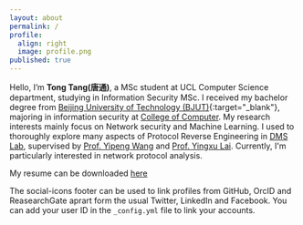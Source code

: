 ```yaml
---
layout: about
permalink: /
profile:
  align: right
  image: profile.png
published: true
---
```


Hello, I’m **Tong Tang(****唐通****)**, a MSc student at UCL Computer Science department, studying in Information Security MSc. I received my bachelor degree from [Beijing University of Technology (BJUT)](https://www.bjut.edu.cn/){:target="_blank"}, majoring in information security at [College of Computer](http://xxxb.bjut.edu.cn/). My research interests mainly focus on Network security and Machine Learning. I used to thoroughly explore many aspects of Protocol Reverse Engineering in [DMS Lab](http://dmslab.hkg03.bdysite.com/), supervised by [Prof. Yipeng Wang](https://sites.google.com/site/yipengwang1/home) and [Prof. Yingxu Lai](http://dmslab.hkg03.bdysite.com/index.php/people/yingxu-lai/). Currently, I'm particularly interested in network protocol analysis.

My resume can be downloaded [here](CV.pdf)

The social-icons footer can be used to link profiles from GitHub, OrcID and ReasearchGate aprart form the usual Twitter, LinkedIn and Facebook. You can add your user ID in the `_config.yml` file to link your accounts.

